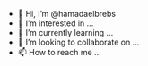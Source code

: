 - 👋 Hi, I’m @hamadaelbrebs
- 👀 I’m interested in ...
- 🌱 I’m currently learning ...
- 💞️ I’m looking to collaborate on ...
- 📫 How to reach me ...

<!---
hamadaelbrebs/hamadaelbrebs is a ✨ special ✨ repository because its `README.md` (this file) appears on your GitHub profile.
You can click the Preview link to take a look at your changes.
--->
